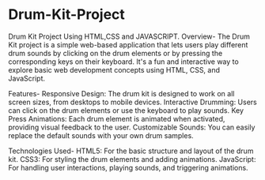 # Drum-Kit-Project
Drum Kit Project Using HTML,CSS and JAVASCRIPT.
Overview-
The Drum Kit project is a simple web-based application that lets users play different drum sounds by clicking on the drum elements or by pressing the corresponding keys on their keyboard. It's a fun and interactive way to explore basic web development concepts using HTML, CSS, and JavaScript.

Features-
Responsive Design: The drum kit is designed to work on all screen sizes, from desktops to mobile devices.
Interactive Drumming: Users can click on the drum elements or use the keyboard to play sounds.
Key Press Animations: Each drum element is animated when activated, providing visual feedback to the user.
Customizable Sounds: You can easily replace the default sounds with your own drum samples.

Technologies Used-
HTML5: For the basic structure and layout of the drum kit.
CSS3: For styling the drum elements and adding animations.
JavaScript: For handling user interactions, playing sounds, and triggering animations.
